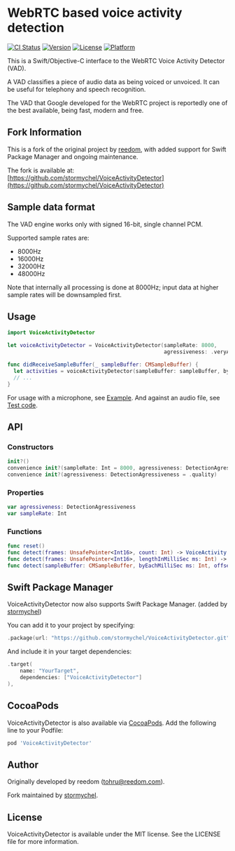 # WebRTC based voice activity detection

[![CI Status](https://img.shields.io/travis/reedom/VoiceActivityDetector.svg?style=flat)](https://travis-ci.org/reedom/VoiceActivityDetector)
[![Version](https://img.shields.io/cocoapods/v/VoiceActivityDetector.svg?style=flat)](https://cocoapods.org/pods/VoiceActivityDetector)
[![License](https://img.shields.io/cocoapods/l/VoiceActivityDetector.svg?style=flat)](https://cocoapods.org/pods/VoiceActivityDetector)
[![Platform](https://img.shields.io/cocoapods/p/VoiceActivityDetector.svg?style=flat)](https://cocoapods.org/pods/VoiceActivityDetector)

This is a Swift/Objective-C interface to the WebRTC Voice Activity Detector (VAD).

A VAD classifies a piece of audio data as being voiced or unvoiced. It can be useful for telephony and speech recognition.

The VAD that Google developed for the WebRTC project is reportedly one of the best available, being fast, modern and free.

## Fork Information

This is a fork of the original project by [reedom](https://github.com/reedom/VoiceActivityDetector), with added support for Swift Package Manager and ongoing maintenance.

The fork is available at: [https://github.com/stormychel/VoiceActivityDetector](https://github.com/stormychel/VoiceActivityDetector)

## Sample data format

The VAD engine works only with signed 16-bit, single channel PCM.

Supported sample rates are:

* 8000Hz
* 16000Hz
* 32000Hz
* 48000Hz

Note that internally all processing is done at 8000Hz; input data at higher sample rates will be downsampled first.

## Usage

```swift
import VoiceActivityDetector

let voiceActivityDetector = VoiceActivityDetector(sampleRate: 8000,
                                                  agressiveness: .veryAggressive)

func didReceiveSampleBuffer(_ sampleBuffer: CMSampleBuffer) {
  let activities = voiceActivityDetector(sampleBuffer: sampleBuffer, byEachMilliSec: 10)!
  // ...
}
```

For usage with a microphone, see [Example](Example/VoiceActivityDetector/ViewController.swift).
And against an audio file, see [Test code](Example/Tests/Tests.swift).

## API

### Constructors

```swift
init?()
convenience init?(sampleRate: Int = 8000, agressiveness: DetectionAgressiveness = .quality)
convenience init?(agressiveness: DetectionAgressiveness = .quality)
```

### Properties

```swift
var agressiveness: DetectionAgressiveness
var sampleRate: Int
```

### Functions

```swift
func reset()
func detect(frames: UnsafePointer<Int16>, count: Int) -> VoiceActivity
func detect(frames: UnsafePointer<Int16>, lengthInMilliSec ms: Int) -> VoiceActivity
func detect(sampleBuffer: CMSampleBuffer, byEachMilliSec ms: Int, offset: Int = 0, duration: Int? = nil) -> [VoiceActivityInfo]?
```

## Swift Package Manager

VoiceActivityDetector now also supports Swift Package Manager. (added by [stormychel](https://github.com/stormychel))

You can add it to your project by specifying:

```swift
.package(url: "https://github.com/stormychel/VoiceActivityDetector.git", from: "1.0.0")
```

And include it in your target dependencies:

```swift
.target(
    name: "YourTarget",
    dependencies: ["VoiceActivityDetector"]
),
```

## CocoaPods

VoiceActivityDetector is also available via [CocoaPods](https://cocoapods.org).
Add the following line to your Podfile:

```ruby
pod 'VoiceActivityDetector'
```

## Author

Originally developed by reedom ([tohru@reedom.com](mailto:tohru@reedom.com)).

Fork maintained by [stormychel](https://github.com/stormychel).

## License

VoiceActivityDetector is available under the MIT license. See the LICENSE file for more information.
